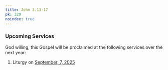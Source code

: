 ```yaml
---
title: John 3.13-17
pk: 329
noindex: true
---
```


### Upcoming Services

God willing, this Gospel will be proclaimed at the following services over the next year:


1. Liturgy on [September,  7, 2025](https://orthocal.info/readings/gregorian/2025/09/07/)
